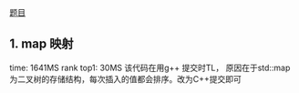 [题目](http://poj.org/problem?id=1002)

## 1. map 映射

time: 1641MS  rank top1: 30MS
该代码在用g++ 提交时TL， 原因在于std::map为二叉树的存储结构，每次插入的值都会排序。改为C++提交即可 


